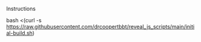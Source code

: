 Instructions

bash <(curl -s https://raw.githubusercontent.com/drcoopertbbt/reveal_js_scripts/main/initial-build.sh)
